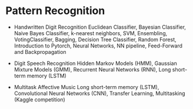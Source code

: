 # Pattern Recognition


* Handwritten Digit Recognition
Euclidean Classifier, Bayesian Classifier, Naive Bayes Classifier, k-nearest neighbors, SVM,
Ensembling, VotingClassifier, Bagging, Decision Tree Classifier, Random Forest,
Introduction to Pytorch, Neural Networks, NN pipeline, Feed-Forward and Backpropagation

* Digit Speech Recognition
Hidden Markov Models (HMM), Gaussian Mixture Models (GMM),
Recurrent Neural Networks (RNN), Long short-term memory (LSTM)

* Multitask Affective Music
Long short-term memory (LSTM), Convolutional Neural Networks (CNN),
Transfer Learning, Multitasking (Kaggle competition)

